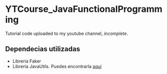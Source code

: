 # YTCourse_JavaFunctionalProgramming
Tutorial code uploaded to my youtube channel, *incomplete*.

## Dependecias utilizadas
- Librería Faker
- Librería JavaUtils. Puedes encontrarla [aquí]("https://github.com/Javi3Code/JeyCodeUtilitiesLib.git/")
